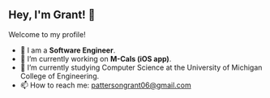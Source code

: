 ## Hey, I'm Grant! 👋

Welcome to my profile!
- 🚀 I am a **Software Engineer**.
- 🔭 I’m currently working on **M-Cals (iOS app)**.
- 🌱 I’m currently studying Computer Science at the University of Michigan College of Engineering.
- 📫 How to reach me: pattersongrant06@gmail.com

<!--
**pattersongrant/pattersongrant** is a ✨ _special_ ✨ repository because its `README.md` (this file) appears on your GitHub profile.

Here are some ideas to get you started:

- 🔭 I’m currently working on ...
- 🌱 I’m currently learning ...
- 👯 I’m looking to collaborate on ...
- 🤔 I’m looking for help with ...
- 💬 Ask me about ...
- 📫 How to reach me: ...
- 😄 Pronouns: ...
- ⚡ Fun fact: ...
-->
